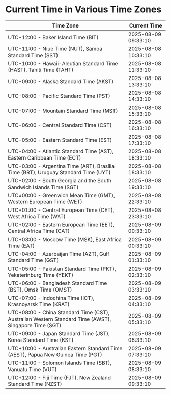 # Current Time in Various Time Zones

| Time Zone | Current Time |
|-----------|--------------|
| UTC-12:00 - Baker Island Time (BIT) | 2025-08-09 09:33:10 |
| UTC-11:00 - Niue Time (NUT), Samoa Standard Time (SST) | 2025-08-08 10:33:10 |
| UTC-10:00 - Hawaii-Aleutian Standard Time (HAST), Tahiti Time (TAHT) | 2025-08-08 11:33:10 |
| UTC-09:00 - Alaska Standard Time (AKST) | 2025-08-08 13:33:10 |
| UTC-08:00 - Pacific Standard Time (PST) | 2025-08-08 14:33:10 |
| UTC-07:00 - Mountain Standard Time (MST) | 2025-08-08 15:33:10 |
| UTC-06:00 - Central Standard Time (CST) | 2025-08-08 16:33:10 |
| UTC-05:00 - Eastern Standard Time (EST) | 2025-08-08 17:33:10 |
| UTC-04:00 - Atlantic Standard Time (AST), Eastern Caribbean Time (ECT) | 2025-08-08 18:33:10 |
| UTC-03:00 - Argentina Time (ART), Brasília Time (BRT), Uruguay Standard Time (UYT) | 2025-08-08 18:33:10 |
| UTC-02:00 - South Georgia and the South Sandwich Islands Time (SGT) | 2025-08-08 19:33:10 |
| UTC±00:00 - Greenwich Mean Time (GMT), Western European Time (WET) | 2025-08-08 22:33:10 |
| UTC+01:00 - Central European Time (CET), West Africa Time (WAT) | 2025-08-08 23:33:10 |
| UTC+02:00 - Eastern European Time (EET), Central Africa Time (CAT) | 2025-08-09 00:33:10 |
| UTC+03:00 - Moscow Time (MSK), East Africa Time (EAT) | 2025-08-09 00:33:10 |
| UTC+04:00 - Azerbaijan Time (AZT), Gulf Standard Time (GST) | 2025-08-09 01:33:10 |
| UTC+05:00 - Pakistan Standard Time (PKT), Yekaterinburg Time (YEKT) | 2025-08-09 02:33:10 |
| UTC+06:00 - Bangladesh Standard Time (BST), Omsk Time (OMST) | 2025-08-09 03:33:10 |
| UTC+07:00 - Indochina Time (ICT), Krasnoyarsk Time (KRAT) | 2025-08-09 04:33:10 |
| UTC+08:00 - China Standard Time (CST), Australian Western Standard Time (AWST), Singapore Time (SGT) | 2025-08-09 05:33:10 |
| UTC+09:00 - Japan Standard Time (JST), Korea Standard Time (KST) | 2025-08-09 06:33:10 |
| UTC+10:00 - Australian Eastern Standard Time (AEST), Papua New Guinea Time (PGT) | 2025-08-09 07:33:10 |
| UTC+11:00 - Solomon Islands Time (SBT), Vanuatu Time (VUT) | 2025-08-09 08:33:10 |
| UTC+12:00 - Fiji Time (FJT), New Zealand Standard Time (NZST) | 2025-08-09 09:33:10 |
